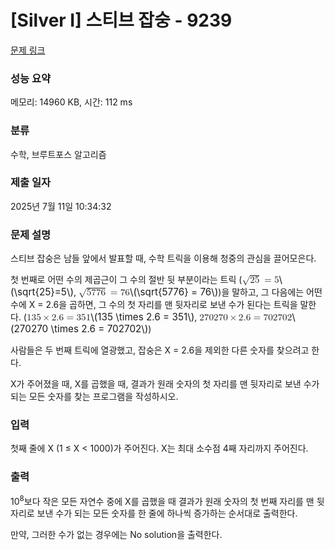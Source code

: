 # [Silver I] 스티브 잡숭 - 9239 

[문제 링크](https://www.acmicpc.net/problem/9239) 

### 성능 요약

메모리: 14960 KB, 시간: 112 ms

### 분류

수학, 브루트포스 알고리즘

### 제출 일자

2025년 7월 11일 10:34:32

### 문제 설명

<p>스티브 잡숭은 남들 앞에서 발표할 때, 수학 트릭을 이용해 청중의 관심을 끌어모은다.</p>

<p>첫 번째로 어떤 수의 제곱근이 그 수의 절반 뒷 부분이라는 트릭 (<mjx-container class="MathJax" jax="CHTML" style="font-size: 109%; position: relative;"><mjx-math class="MJX-TEX" aria-hidden="true"><mjx-msqrt><mjx-sqrt><mjx-surd><mjx-mo class="mjx-n"><mjx-c class="mjx-c221A"></mjx-c></mjx-mo></mjx-surd><mjx-box style="padding-top: 0.163em;"><mjx-mn class="mjx-n"><mjx-c class="mjx-c32"></mjx-c><mjx-c class="mjx-c35"></mjx-c></mjx-mn></mjx-box></mjx-sqrt></mjx-msqrt><mjx-mo class="mjx-n" space="4"><mjx-c class="mjx-c3D"></mjx-c></mjx-mo><mjx-mn class="mjx-n" space="4"><mjx-c class="mjx-c35"></mjx-c></mjx-mn></mjx-math><mjx-assistive-mml unselectable="on" display="inline"><math xmlns="http://www.w3.org/1998/Math/MathML"><msqrt><mn>25</mn></msqrt><mo>=</mo><mn>5</mn></math></mjx-assistive-mml><span aria-hidden="true" class="no-mathjax mjx-copytext">\(\sqrt{25}=5\)</span></mjx-container>, <mjx-container class="MathJax" jax="CHTML" style="font-size: 109%; position: relative;"><mjx-math class="MJX-TEX" aria-hidden="true"><mjx-msqrt><mjx-sqrt><mjx-surd><mjx-mo class="mjx-n"><mjx-c class="mjx-c221A"></mjx-c></mjx-mo></mjx-surd><mjx-box style="padding-top: 0.158em;"><mjx-mn class="mjx-n"><mjx-c class="mjx-c35"></mjx-c><mjx-c class="mjx-c37"></mjx-c><mjx-c class="mjx-c37"></mjx-c><mjx-c class="mjx-c36"></mjx-c></mjx-mn></mjx-box></mjx-sqrt></mjx-msqrt><mjx-mo class="mjx-n" space="4"><mjx-c class="mjx-c3D"></mjx-c></mjx-mo><mjx-mn class="mjx-n" space="4"><mjx-c class="mjx-c37"></mjx-c><mjx-c class="mjx-c36"></mjx-c></mjx-mn></mjx-math><mjx-assistive-mml unselectable="on" display="inline"><math xmlns="http://www.w3.org/1998/Math/MathML"><msqrt><mn>5776</mn></msqrt><mo>=</mo><mn>76</mn></math></mjx-assistive-mml><span aria-hidden="true" class="no-mathjax mjx-copytext">\(\sqrt{5776} = 76\)</span></mjx-container>)을 말하고, 그 다음에는 어떤 수에 X = 2.6을 곱하면, 그 수의 첫 자리를 맨 뒷자리로 보낸 수가 된다는 트릭을 말한다. (<mjx-container class="MathJax" jax="CHTML" style="font-size: 109%; position: relative;"><mjx-math class="MJX-TEX" aria-hidden="true"><mjx-mn class="mjx-n"><mjx-c class="mjx-c31"></mjx-c><mjx-c class="mjx-c33"></mjx-c><mjx-c class="mjx-c35"></mjx-c></mjx-mn><mjx-mo class="mjx-n" space="3"><mjx-c class="mjx-cD7"></mjx-c></mjx-mo><mjx-mn class="mjx-n" space="3"><mjx-c class="mjx-c32"></mjx-c><mjx-c class="mjx-c2E"></mjx-c><mjx-c class="mjx-c36"></mjx-c></mjx-mn><mjx-mo class="mjx-n" space="4"><mjx-c class="mjx-c3D"></mjx-c></mjx-mo><mjx-mn class="mjx-n" space="4"><mjx-c class="mjx-c33"></mjx-c><mjx-c class="mjx-c35"></mjx-c><mjx-c class="mjx-c31"></mjx-c></mjx-mn></mjx-math><mjx-assistive-mml unselectable="on" display="inline"><math xmlns="http://www.w3.org/1998/Math/MathML"><mn>135</mn><mo>×</mo><mn>2.6</mn><mo>=</mo><mn>351</mn></math></mjx-assistive-mml><span aria-hidden="true" class="no-mathjax mjx-copytext">\(135 \times 2.6 = 351\)</span></mjx-container>, <mjx-container class="MathJax" jax="CHTML" style="font-size: 109%; position: relative;"><mjx-math class="MJX-TEX" aria-hidden="true"><mjx-mn class="mjx-n"><mjx-c class="mjx-c32"></mjx-c><mjx-c class="mjx-c37"></mjx-c><mjx-c class="mjx-c30"></mjx-c><mjx-c class="mjx-c32"></mjx-c><mjx-c class="mjx-c37"></mjx-c><mjx-c class="mjx-c30"></mjx-c></mjx-mn><mjx-mo class="mjx-n" space="3"><mjx-c class="mjx-cD7"></mjx-c></mjx-mo><mjx-mn class="mjx-n" space="3"><mjx-c class="mjx-c32"></mjx-c><mjx-c class="mjx-c2E"></mjx-c><mjx-c class="mjx-c36"></mjx-c></mjx-mn><mjx-mo class="mjx-n" space="4"><mjx-c class="mjx-c3D"></mjx-c></mjx-mo><mjx-mn class="mjx-n" space="4"><mjx-c class="mjx-c37"></mjx-c><mjx-c class="mjx-c30"></mjx-c><mjx-c class="mjx-c32"></mjx-c><mjx-c class="mjx-c37"></mjx-c><mjx-c class="mjx-c30"></mjx-c><mjx-c class="mjx-c32"></mjx-c></mjx-mn></mjx-math><mjx-assistive-mml unselectable="on" display="inline"><math xmlns="http://www.w3.org/1998/Math/MathML"><mn>270270</mn><mo>×</mo><mn>2.6</mn><mo>=</mo><mn>702702</mn></math></mjx-assistive-mml><span aria-hidden="true" class="no-mathjax mjx-copytext">\(270270 \times 2.6 = 702702\)</span></mjx-container>)</p>

<p>사람들은 두 번째 트릭에 열광했고, 잡숭은 X = 2.6을 제외한 다른 숫자를 찾으려고 한다.</p>

<p>X가 주어졌을 때, X를 곱했을 때, 결과가 원래 숫자의 첫 자리를 맨 뒷자리로 보낸 수가 되는 모든 숫자를 찾는 프로그램을 작성하시오.</p>

### 입력 

 <p>첫째 줄에 X (1 ≤ X < 1000)가 주어진다. X는 최대 소수점 4째 자리까지 주어진다.</p>

### 출력 

 <p>10<sup>8</sup>보다 작은 모든 자연수 중에 X를 곱했을 때 결과가 원래 숫자의 첫 번째 자리를 맨 뒷자리로 보낸 수가 되는 모든 숫자를 한 줄에 하나씩 증가하는 순서대로 출력한다.</p>

<p>만약, 그러한 수가 없는 경우에는 No solution을 출력한다.</p>

